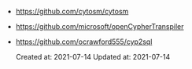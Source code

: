 
* <https://github.com/cytosm/cytosm>
* <https://github.com/microsoft/openCypherTranspiler>
* <https://github.com/ocrawford555/cyp2sql>

    Created at: 2021-07-14
    Updated at: 2021-07-14


